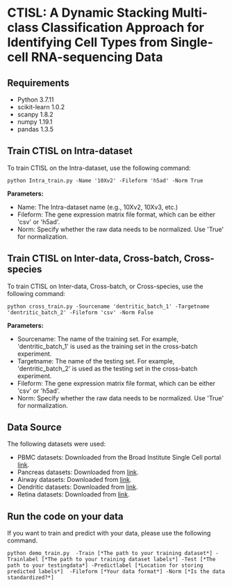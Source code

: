 # CTISL: A Dynamic Stacking Multi-class Classification Approach for Identifying Cell Types from Single-cell RNA-sequencing Data

## Requirements
- Python 3.7.11
- scikit-learn 1.0.2
- scanpy 1.8.2
- numpy 1.19.1
- pandas 1.3.5

## Train CTISL on Intra-dataset

To train CTISL on the Intra-dataset, use the following command:

```shell
python Intra_train.py -Name '10Xv2' -Fileform 'h5ad' -Norm True
```

**Parameters:**
- Name: The Intra-dataset name (e.g., 10Xv2, 10Xv3, etc.)
- Fileform: The gene expression matrix file format, which can be either 'csv' or 'h5ad'.
- Norm: Specify whether the raw data needs to be normalized. Use 'True' for normalization.

## Train CTISL on Inter-data, Cross-batch, Cross-species

To train CTISL on Inter-data, Cross-batch, or Cross-species, use the following command:

```shell
python cross_train.py -Sourcename 'dentritic_batch_1' -Targetname 'dentritic_batch_2' -Fileform 'csv' -Norm False
```

**Parameters:**
- Sourcename: The name of the training set. For example, 'dentritic_batch_1' is used as the training set in the cross-batch experiment.
- Targetname: The name of the testing set. For example, 'dentritic_batch_2' is used as the testing set in the cross-batch experiment.
- Fileform: The gene expression matrix file format, which can be either 'csv' or 'h5ad'.
- Norm: Specify whether the raw data needs to be normalized. Use 'True' for normalization.

## Data Source
The following datasets were used:
- PBMC datasets: Downloaded from the Broad Institute Single Cell portal [link](https://portals.broadinstitute.org/single_cell/study/SCP424/single-cellcomparisonpbmc-data).
- Pancreas datasets: Downloaded from [link](https://hemberg-lab.github.io/scRNA.seq.datasets/).
- Airway datasets: Downloaded from [link](https://www.ncbi.nlm.nih.gov/geo/query/acc.cgi?acc=GSE102580).
- Dendritic datasets: Downloaded from [link](https://www.ncbi.nlm.nih.gov/geo/query/acc.cgi?acc=GSE94820).
- Retina datasets: Downloaded from [link](https://hemberg-lab.github.io/scRNA.seq.datasets/mouse/retina/  ).
  
## Run the code on your data
If you want to train and predict with your data, please use the following command.
```shell
python demo_train.py  -Train [*The path to your training dataset*] -Trainlabel [*The path to your training dataset labels*] -Test [*The path to your testingdata*] -Predictlabel [*Location for storing predicted labels*]  -Fileform [*Your data format*] -Norm [*Is the data standardized?*]
```
